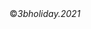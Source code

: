 <!DOCTYPE html>
<html lang="en">
  <head>
    <meta charset="UTF-8" />
    <meta http-equiv="X-UA-Compatible" content="IE=edge" />
    <meta name="viewport" content="width=device-width, initial-scale=1.0" />
    <title>3B HOLIDAY</title>
    <link rel="stylesheet" href="https://cdnjs.cloudflare.com/ajax/libs/font-awesome/5.15.4/css/all.min.css" />
    <link rel="stylesheet" href="css/style.css" />
  </head>
  <body>
    <section class="footer">
      <div class="share">
        <a href="#" class="fab fa-instagram"></a>
        <a href="#" class="fab fa-youtube"></a>
        <a href="#" class="fab fa-facebook-f"></a>
        <a href="#" class="fab fa-whatsapp"></a>
        <a href="#" class="fab fa-twitter"></a>
      </div>
      <div class="credit"> &copy;<I>3bholiday.2021</div>
    </section>
  </body>
</html>
